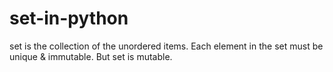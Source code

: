 # set-in-python
set is the collection of the unordered items. Each element in the set must be unique &amp; immutable. But set is mutable.
